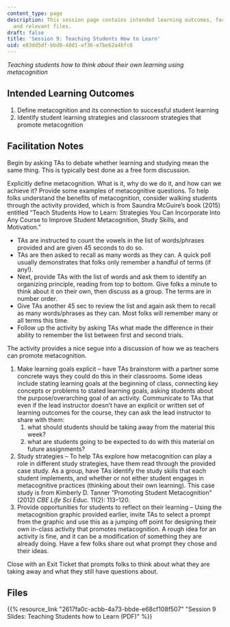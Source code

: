 ```yaml
---
content_type: page
description: This session page contains intended learning outcomes, facilitation notes,
  and relevant files.
draft: false
title: 'Session 9: Teaching Students How to Learn'
uid: e83dd5df-bbd0-48d1-af36-e7be62a4bfc6
---
```

*Teaching students how to think about their own learning using metacognition*

## Intended Learning Outcomes

1. Define metacognition and its connection to successful student learning
2. Identify student learning strategies and classroom strategies that promote metacognition

## Facilitation Notes

Begin by asking TAs to debate whether learning and studying mean the same thing. This is typically best done as a free form discussion.

Explicitly define metacognition. What is it, why do we do it, and how can we achieve it? Provide some examples of metacognitive questions. To help folks understand the benefits of metacognition, consider walking students through the activity provided, which is from Saundra McGuire’s book (2015) entitled “Teach Students How to Learn: Strategies You Can Incorporate Into Any Course to Improve Student Metacognition, Study Skills, and Motivation.”

- TAs are instructed to count the vowels in the list of words/phrases provided and are given 45 seconds to do so.
- TAs are then asked to recall as many words as they can. A quick poll usually demonstrates that folks only remember a handful of terms (if any!). 
- Next, provide TAs with the list of words and ask them to identify an organizing principle, reading from top to bottom. Give folks a minute to think about it on their own, then discuss as a group. The terms are in number order.
- Give TAs another 45 sec to review the list and again ask them to recall as many words/phrases as they can. Most folks will remember many or all terms this time. 
- Follow up the activity by asking TAs what made the difference in their ability to remember the list between first and second trials.

The activity provides a nice segue into a discussion of how we as teachers can promote metacognition.

1. Make learning goals explicit – have TAs brainstorm with a partner some concrete ways they could do this in their classrooms. Some ideas include stating learning goals at the beginning of class, connecting key concepts or problems to stated learning goals, asking students about the purpose/overarching goal of an activity. Communicate to TAs that even if the lead instructor doesn’t have an explicit or written set of learning outcomes for the course, they can ask the lead instructor to share with them:
    1. what should students should be taking away from the material this week?
    2. what are students going to be expected to do with this material on future assignments?
2. Study strategies – To help TAs explore how metacognition can play a role in different study strategies, have them read through the provided case study. As a group, have TAs identify the study skills that each student implements, and whether or not either student engages in metacognitive practices (thinking about their own learning). This case study is from Kimberly D. Tanner “Promoting Student Metacognition” (2012) *CBE Life Sci Educ.* 11(2): 113–120.
3. Provide opportunities for students to reflect on their learning – Using the metacognition graphic provided earlier, invite TAs to select a prompt from the graphic and use this as a jumping off point for designing their own in-class activity that promotes metacognition. A rough idea for an activity is fine, and it can be a modification of something they are already doing. Have a few folks share out what prompt they chose and their ideas.

Close with an Exit Ticket that prompts folks to think about what they are taking away and what they still have questions about.

## Files

{{% resource_link "2617fa0c-acbb-4a73-bbde-e68cf108f507" "Session 9 Slides: Teaching Students how to Learn (PDF)" %}}